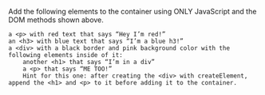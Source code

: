Add the following elements to the container using ONLY JavaScript and the DOM methods shown above.

    a <p> with red text that says “Hey I’m red!”
    an <h3> with blue text that says “I’m a blue h3!”
    a <div> with a black border and pink background color with the following elements inside of it:
        another <h1> that says “I’m in a div”
        a <p> that says “ME TOO!”
        Hint for this one: after creating the <div> with createElement, append the <h1> and <p> to it before adding it to the container.
